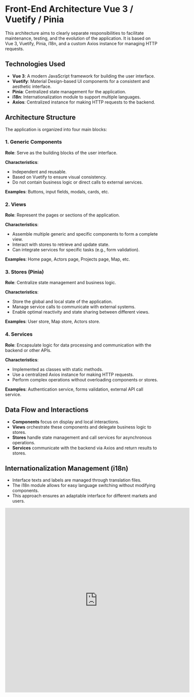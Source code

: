 # Front-End Architecture Vue 3 / Vuetify / Pinia

This architecture aims to clearly separate responsibilities to facilitate maintenance, testing, and the evolution of the application. It is based on Vue 3, Vuetify, Pinia, i18n, and a custom Axios instance for managing HTTP requests.

## Technologies Used

- **Vue 3**: A modern JavaScript framework for building the user interface.  
- **Vuetify**: Material Design-based UI components for a consistent and aesthetic interface.  
- **Pinia**: Centralized state management for the application.  
- **i18n**: Internationalization module to support multiple languages.  
- **Axios**: Centralized instance for making HTTP requests to the backend.  

## Architecture Structure

The application is organized into four main blocks:

### 1. Generic Components  

**Role**: Serve as the building blocks of the user interface.  

**Characteristics**:  
- Independent and reusable.  
- Based on Vuetify to ensure visual consistency.  
- Do not contain business logic or direct calls to external services.  

**Examples**: Buttons, input fields, modals, cards, etc.  

### 2. Views  

**Role**: Represent the pages or sections of the application.  

**Characteristics**:  
- Assemble multiple generic and specific components to form a complete view.  
- Interact with stores to retrieve and update state.  
- Can integrate services for specific tasks (e.g., form validation).  

**Examples**: Home page, Actors page, Projects page, Map, etc.  

### 3. Stores (Pinia)  

**Role**: Centralize state management and business logic.  

**Characteristics**:  
- Store the global and local state of the application.  
- Manage service calls to communicate with external systems.  
- Enable optimal reactivity and state sharing between different views.  

**Examples**: User store, Map store, Actors store.  

### 4. Services  

**Role**: Encapsulate logic for data processing and communication with the backend or other APIs.  

**Characteristics**:  
- Implemented as classes with static methods.  
- Use a centralized Axios instance for making HTTP requests.  
- Perform complex operations without overloading components or stores.  

**Examples**: Authentication service, forms validation, external API call service.  

## Data Flow and Interactions  

- **Components** focus on display and local interactions.  
- **Views** orchestrate these components and delegate business logic to stores.  
- **Stores** handle state management and call services for asynchronous operations.  
- **Services** communicate with the backend via Axios and return results to stores.  

## Internationalization Management (i18n)  

- Interface texts and labels are managed through translation files.  
- The i18n module allows for easy language switching without modifying components.  
- This approach ensures an adaptable interface for different markets and users.  


<iframe style="border: 1px solid rgba(0, 0, 0, 0.1);" width="600" height="600" src="https://www.figma.com/embed?embed_host=share&url=https%3A%2F%2Fwww.figma.com%2Fboard%2FzFS6Ok8onp5b1AniszpVhw%2FExpertise-France%3Fnode-id=359-324&t=KoluBWUkIpjXsM6v-0" allowfullscreen></iframe>